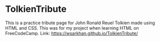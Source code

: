 # TolkienTribute
This is a practice tribute page for John Ronald Reuel Tolkien made using HTML and CSS. This was for my project when learning HTML on FreeCodeCamp.
Link: https://wsarkhan.github.io/TolkienTribute/
